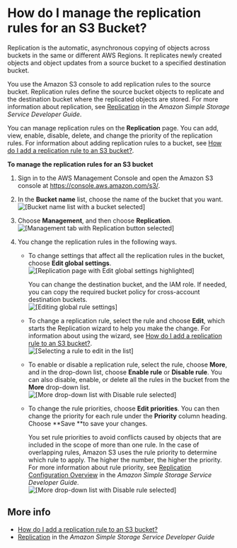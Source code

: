 # How do I manage the replication rules for an S3 Bucket?<a name="disable-replication"></a>

Replication is the automatic, asynchronous copying of objects across buckets in the same or different AWS Regions\. It replicates newly created objects and object updates from a source bucket to a specified destination bucket\. 

You use the Amazon S3 console to add replication rules to the source bucket\. Replication rules define the source bucket objects to replicate and the destination bucket where the replicated objects are stored\. For more information about replication, see [Replication](https://docs.aws.amazon.com/AmazonS3/latest/dev/replication.htm) in the *Amazon Simple Storage Service Developer Guide*\.

You can manage replication rules on the **Replication** page\. You can add, view, enable, disable, delete, and change the priority of the replication rules\. For information about adding replication rules to a bucket, see [How do I add a replication rule to an S3 bucket?](enable-replication.md)\.

**To manage the replication rules for an S3 bucket**

1. Sign in to the AWS Management Console and open the Amazon S3 console at [https://console\.aws\.amazon\.com/s3/](https://console.aws.amazon.com/s3/)\.

1. In the **Bucket name** list, choose the name of the bucket that you want\.  
![\[Bucket name list with a bucket selected\]](http://docs.aws.amazon.com/AmazonS3/latest/user-guide/images/choose-bucket-name.png)

1. Choose **Management**, and then choose **Replication**\.  
![\[Management tab with Replication button selected\]](http://docs.aws.amazon.com/AmazonS3/latest/user-guide/images/choose-management-tab-replication.png)

1. You change the replication rules in the following ways\.
   + To change settings that affect all the replication rules in the bucket, choose **Edit global settings**\.   
![\[Replication page with Edit global settings highlighted\]](http://docs.aws.amazon.com/AmazonS3/latest/user-guide/images/crr-rules-page-edit.png)

     You can change the destination bucket, and the IAM role\. If needed, you can copy the required bucket policy for cross\-account destination buckets\.   
![\[Editing global rule settings\]](http://docs.aws.amazon.com/AmazonS3/latest/user-guide/images/crr-rules-page-global-edit.png)
   + To change a replication rule, select the rule and choose **Edit**, which starts the Replication wizard to help you make the change\. For information about using the wizard, see [How do I add a replication rule to an S3 bucket?](enable-replication.md)\.  
![\[Selecting a rule to edit in the list\]](http://docs.aws.amazon.com/AmazonS3/latest/user-guide/images/crr-rules-page-rule-edit.png)
   + To enable or disable a replication rule, select the rule, choose **More**, and in the drop\-down list, choose **Enable rule** or **Disable rule**\. You can also disable, enable, or delete all the rules in the bucket from the **More** drop\-down list\.  
![\[More drop-down list with Disable rule selected\]](http://docs.aws.amazon.com/AmazonS3/latest/user-guide/images/crr-rules-page-rule-disable.png)
   + To change the rule priorities, choose **Edit priorities**\. You can then change the priority for each rule under the **Priority** column heading\. Choose **Save **to save your changes\.

     You set rule priorities to avoid conflicts caused by objects that are included in the scope of more than one rule\. In the case of overlapping rules, Amazon S3 uses the rule priority to determine which rule to apply\. The higher the number, the higher the priority\. For more information about rule priority, see [Replication Configuration Overview](https://docs.aws.amazon.com/AmazonS3/latest/dev/replication-add-config.html) in the *Amazon Simple Storage Service Developer Guide*\.  
![\[More drop-down list with Disable rule selected\]](http://docs.aws.amazon.com/AmazonS3/latest/user-guide/images/crr-rules-page-rule-priority.png)

## More info<a name="disable-replication-moreinfo"></a>
+ [How do I add a replication rule to an S3 bucket?](enable-replication.md)
+ [Replication](https://docs.aws.amazon.com/AmazonS3/latest/dev/replication.html) in the *Amazon Simple Storage Service Developer Guide*